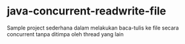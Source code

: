 # java-concurrent-readwrite-file
Sample project sederhana dalam melakukan baca-tulis ke file secara concurrent tanpa ditimpa oleh thread yang lain
